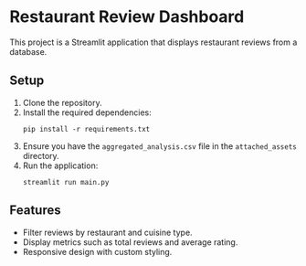 # Restaurant Review Dashboard

This project is a Streamlit application that displays restaurant reviews from a database.

## Setup

1. Clone the repository.
2. Install the required dependencies:
   ```
   pip install -r requirements.txt
   ```
3. Ensure you have the `aggregated_analysis.csv` file in the `attached_assets` directory.
4. Run the application:
   ```
   streamlit run main.py
   ```

## Features

- Filter reviews by restaurant and cuisine type.
- Display metrics such as total reviews and average rating.
- Responsive design with custom styling.